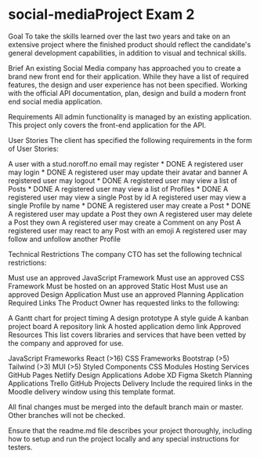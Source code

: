 # social-mediaProject Exam 2


Goal
To take the skills learned over the last two years and take on an extensive project where the finished product should reflect the candidate's general development capabilities, in addition to visual and technical skills.

Brief
An existing Social Media company has approached you to create a brand new front end for their application. While they have a list of required features, the design and user experience has not been specified. Working with the official API documentation, plan, design and build a modern front end social media application.

Requirements
All admin functionality is managed by an existing application. This project only covers the front-end application for the API.

User Stories
The client has specified the following requirements in the form of User Stories:

A user with a stud.noroff.no email may register * DONE
A registered user may login * DONE
A registered user may update their avatar and banner
A registered user may logout * DONE
A registered user may view a list of Posts * DONE
A registered user may view a list of Profiles * DONE
A registered user may view a single Post by id
A registered user may view a single Profile by name * DONE
A registered user may create a Post * DONE
A registered user may update a Post they own
A registered user may delete a Post they own
A registered user may create a Comment on any Post
A registered user may react to any Post with an emoji
A registered user may follow and unfollow another Profile


Technical Restrictions
The company CTO has set the following technical restrictions:

Must use an approved JavaScript Framework
Must use an approved CSS Framework
Must be hosted on an approved Static Host
Must use an approved Design Application
Must use an approved Planning Application
Required Links
The Product Owner has requested links to the following:

A Gantt chart for project timing
A design prototype
A style guide
A kanban project board
A repository link
A hosted application demo link
Approved Resources
This list covers libraries and services that have been vetted by the company and approved for use.

JavaScript Frameworks
React (>16)
CSS Frameworks
Bootstrap (>5)
Tailwind (>3)
MUI (>5)
Styled Components
CSS Modules
Hosting Services
GitHub Pages
Netlify
Design Applications
Adobe XD
Figma
Sketch
Planning Applications
Trello
GitHub Projects
Delivery
Include the required links in the Moodle delivery window using this template format.

All final changes must be merged into the default branch main or master. Other branches will not be checked.

Ensure that the readme.md file describes your project thoroughly, including how to setup and run the project locally and any special instructions for testers.
